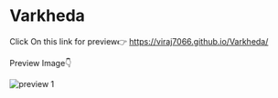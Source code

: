# Varkheda
Click On this link for preview👉
https://viraj7066.github.io/Varkheda/




Preview Image👇

![preview 1](https://user-images.githubusercontent.com/123192491/227803248-baf85ff9-f395-48f9-a8a6-c0d52dd4e0f0.png)

